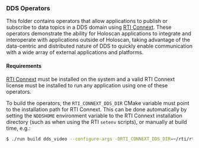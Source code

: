 ### DDS Operators

This folder contains operators that allow applications to publish or subscribe
to data topics in a DDS domain using [RTI Connext](https://content.rti.com/l/983311/2024-04-30/pz1wms).
These operators demonstrate the ability for Holoscan applications to integrate
and interoperate with applications outside of Holoscan, taking advantage of the
data-centric and distributed nature of DDS to quickly enable communication with
a wide array of external applications and platforms.

#### Requirements

[RTI Connext](https://content.rti.com/l/983311/2024-04-30/pz1wms) must be
installed on the system and a valid RTI Connext license must be installed to run
any application using one of these operators.

To build the operators, the `RTI_CONNEXT_DDS_DIR` CMake variable must point to
the installation path for RTI Connext. This can be done automatically by setting
the `NDDSHOME` environment variable to the RTI Connext installation directory
(such as when using the RTI `setenv` scripts), or manually at build time, e.g.:

```sh
$ ./run build dds_video --configure-args -DRTI_CONNEXT_DDS_DIR=~/rti/rti_connext_dds-6.1.2
```
